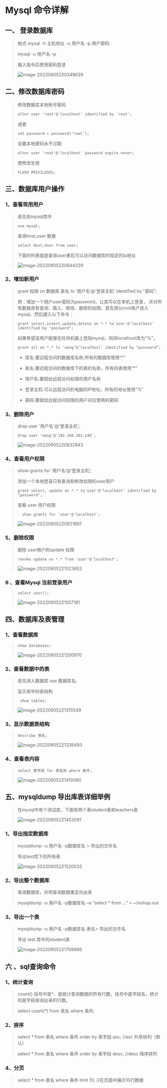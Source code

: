 # Mysql 命令详解

## 一、  登录数据库

> 格式 mysql -h 主机地址 -u 用户名 -p 用户密码
>
> mysql -u 用户名 –p
>
> 输入指令后使用密码登录
>
> ![image-20220905220349639](images/image-20220905220349639.png)

## 二、修改数据库密码

> 修改数据库本地账号密码  
>
> ```
> alter user 'root'@'localhost' identified by 'root';
> ```
>
> 或者
>
> ```
> set password = password(‘root’);
> ```
>
> 设置本地密码永不过期
>
> ```
> alter user 'root'@'localhost' password expire never;
> ```
>
>  使修改生效
>
> ```
> FLUSH PRIVILEGES;
> ```

## 三、数据库用户操作

### 1、查看现用用户

> 首先到mysql库中
>
> ```
> use mysql;
> ```
>
> 查询host,user 数据
>
> ```
> select Host,User from user;
> ```
>
> 下面的列表就是查询user表后可以访问数据库的指定的Ip地址
>
> ![image-20220905220644229](images/image-20220905220644229.png)

### 2、增加新用户

> grant 权限 on 数据库.表名 to ‘用户名’@’登录主机’ identified by "密码";
>
> 例：增加一个用户user密码为password，让其可以在本机上登录， 并对所有数据库有查询、插入、修改、删除的权限。首先用以root用户连入mysql，然后键入以下命令：
>
> ```
> grant select,insert,update,delete on *.* to'user'@'localhost' identified by "password";
> ```
>
> 如果希望该用户能够在任何机器上登陆mysql，则将localhost改为"%"。
>
> ```
> grant all on *.* to ‘wang’@’localhosl’ identified by “password”;
> ```
>
> - 库名:要远程访问的数据库名称,所有的数据库使用“*”
>
> - 表名:要远程访问的数据库下的表的名称，所有的表使用“*”
>
> - 用户名:要赋给远程访问权限的用户名称
>
> - 登录主机:可以远程访问的电脑的IP地址，所有的地址使用“%”
>
> - 密码:要赋给远程访问权限的用户对应使用的密码

### 3、删除用户

> drop user '用户名'@'登录主机';
>
> ```
> drop user 'wang'@'192.168.101.148';
> ```
>
> ![image-20220905220832843](images/image-20220905220832843.png)

### 4、查看用户权限

> show grants for ‘用户名’@’登录主机’;
>
> 添加一个本地登录只有查询和修改权限的user用户
>
> ```
> grant select, update on *.* to'user'@'localhost' identified by "password";
> ```
>
> 查看 user 用户权限
>
> ```
>   show grants for 'user'@'localhost';
> ```
>
> ![image-20220905220921897](images/image-20220905220921897.png)

### 5、删除权限

> 删除 user用户的update 权限
>
> ```
> revoke update on *.* from 'user'@'localhost';
> ```
>
> ![image-20220905221023652](images/image-20220905221023652.png)

### 6 、查看Mysql 当前登录用户

> ```
> select user();
> ```
>
> ![image-20220905221057181](images/image-20220905221057181.png)

## 四、数据库及表管理

### 1、查看数据库

> ```
> show databases;
> ```
>
> ![image-20220905221200970](images/image-20220905221200970.png)

### 2、查看数据中的表

> 首先进入数据库 use 数据库名;
>
> 显示库中的表结构
>
> ```
>  show tables;
> ```
>
> ![image-20220905221315549](images/image-20220905221315549.png)

### 3、显示数据表结构

> ```
> describe 表名;
> ```
>
> ![image-20220905221336493](images/image-20220905221336493.png)

### 4、查看表内容

> ```
> select 表字段 for 表名称 where 条件;
> ```
>
> ![image-20220905221410080](images/image-20220905221410080.png)

## 五、mysqldump 导出库表详细举例

> 在mysql中有个测试库，下面有两个表student表和teachers表
>
> ![image-20220905221453091](images/image-20220905221453091.png)

### 1、导出指定数据库

> mysqldump -u 用户名 -p数据库名 > 导出的文件名
>
> 导出test库下的所有表
>
> ![image-20220905221520032](images/image-20220905221520032.png)

### 2、导出整个数据库

> 查询数据库，并吧查询数据重定向出来
>
> mysqldump -u 用户名 -p数据库名 –e “select * from …” > ~/nohup.out

### 3、导出一个表

> mysqldump -u 用户名 -p数据库名 表名> 导出的文件名
>
>    导出 test 库中的student表
>
> ![image-20220905221708886](images/image-20220905221708886.png)

## 六 、sql查询命令

### 1、统计查询

> count() 括号中是*，是统计查询数据的所有行数，括号中是字段名，统计的是字段查询出来的行数。
>
> select count(*) from 表名 where 条件;

### 2、排序

> select * from 表名 where 条件 order by 表字段 asc; //asc 升序排列（默认） 
>
> select * from 表名 where 条件 order by 表字段 desc; //desc 降序排列 

### 4、分页

> select * from 表名 where 条件 limit 10; //在页面中展示10行数据 